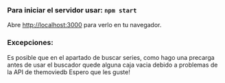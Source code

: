 ### Para iniciar el servidor usar: `npm start`

Abre [http://localhost:3000](http://localhost:3000) para verlo en tu navegador.

### Excepciones:

Es posible que en el apartado de buscar series, como hago una precarga antes de usar el buscador quede alguna caja vacia debido a problemas de la API de themoviedb
Espero que les guste!
